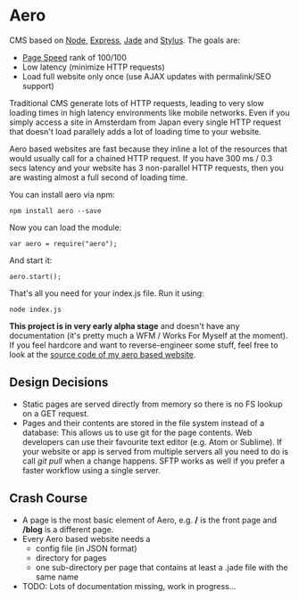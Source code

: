 # Aero
CMS based on [Node](https://github.com/joyent/node), [Express](https://github.com/strongloop/express), [Jade](https://github.com/jadejs/jade) and [Stylus](https://github.com/LearnBoost/stylus). The goals are:

* [Page Speed](https://developers.google.com/speed/pagespeed/insights/) rank of 100/100
* Low latency (minimize HTTP requests)
* Load full website only once (use AJAX updates with permalink/SEO support)

Traditional CMS generate lots of HTTP requests, leading to very slow loading times in high latency environments like mobile networks. Even if you simply access a site in Amsterdam from Japan every single HTTP request that doesn't load parallely adds a lot of loading time to your website.

Aero based websites are fast because they inline a lot of the resources that would usually call for a chained HTTP request. If you have 300 ms / 0.3 secs latency and your website has 3 non-parallel HTTP requests, then you are wasting almost a full second of loading time.

You can install aero via npm:

	npm install aero --save

Now you can load the module:

	var aero = require("aero");

And start it:

	aero.start();

That's all you need for your index.js file. Run it using:

	node index.js

__This project is in very early alpha stage__ and doesn't have any documentation (it's pretty much a WFM / Works For Myself at the moment). If you feel hardcore and want to reverse-engineer some stuff, feel free to look at the [source code of my aero based website](https://github.com/blitzprog/blitzprog.org).

## Design Decisions
* Static pages are served directly from memory so there is no FS lookup on a GET request.
* Pages and their contents are stored in the file system instead of a database: This allows us to use git for the page contents. Web developers can use their favourite text editor (e.g. Atom or Sublime). If your website or app is served from multiple servers all you need to do is call _git pull_ when a change happens. SFTP works as well if you prefer a faster workflow using a single server.

## Crash Course
* A page is the most basic element of Aero, e.g. __/__ is the front page and __/blog__ is a different page.
* Every Aero based website needs a
	* config file (in JSON format)
	* directory for pages
	* one sub-directory per page that contains at least a .jade file with the same name
* TODO: Lots of documentation missing, work in progress...